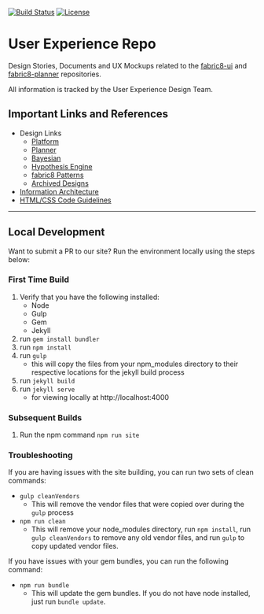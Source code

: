 [![Build Status](https://travis-ci.org/fabric8-ui/fabric8-ux.svg?branch=master)](https://travis-ci.org/fabric8-ui/fabric8-ux)
[![License](https://img.shields.io/badge/License-Apache%202.0-blue.svg)](https://opensource.org/licenses/Apache-2.0)

# User Experience Repo

Design Stories, Documents and UX Mockups related to the [fabric8-ui](https://github.com/fabric8-ui/fabric8-ui) and [fabric8-planner](https://github.com/fabric8-ui/fabric8-planner) repositories.

All information is tracked by the User Experience Design Team.

## Important Links and References
- Design Links
    - [Platform](https://fabric8-ui.github.io/fabric8-ux/src/docs/designs/platform)
    - [Planner](https://fabric8-ui.github.io/fabric8-ux/src/docs/designs/planner)
    - [Bayesian](https://fabric8-ui.github.io/fabric8-ux/src/docs/designs/bayesian)
    - [Hypothesis Engine](https://fabric8-ui.github.io/fabric8-ux/src/docs/designs/hypothesis)
    - [fabric8 Patterns](https://fabric8-ui.github.io/fabric8-ux/src/docs/designs/patterns)
    - [Archived Designs](https://fabric8-ui.github.io/fabric8-ux/src/docs/designs/archives)
- [Information Architecture](https://github.com/fabric8-ui/fabric8-ux/blob/master/src/docs/resources/ia.md)
- [HTML/CSS Code Guidelines](https://github.com/fabric8-ui/fabric8-ux/blob/master/code-guidelines.md)

----

## Local Development
Want to submit a PR to our site? Run the environment locally using the steps below:

### First Time Build
1. Verify that you have the following installed:
    - Node
    - Gulp
    - Gem
    - Jekyll
2. run `gem install bundler`
3. run `npm install`
4. run `gulp`
    - this will copy the files from your
    npm_modules directory to their respective
    locations for the jekyll build process
5. run `jekyll build`
6. run `jekyll serve`
    - for viewing locally at http://localhost:4000

### Subsequent Builds
1. Run the npm command `npm run site`

### Troubleshooting
If you are having issues with the site building, you can run two sets of clean commands:

- `gulp cleanVendors`
    - This will remove the vendor files that were copied over during the `gulp` process
- `npm run clean`
    - This will remove your node_modules directory, run `npm install`, run `gulp cleanVendors` to remove any old vendor files, and run `gulp` to copy updated vendor files.

If you have issues with your gem bundles, you can run the following command:
- `npm run bundle`
    - This will update the gem bundles. If you do not have node installed, just run `bundle update`.
